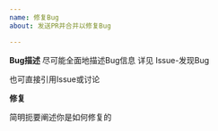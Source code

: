 ```yaml
---
name: 修复Bug
about: 发送PR并合并以修复Bug

---
```


**Bug描述**
尽可能全面地描述Bug信息
详见 Issue-发现Bug

也可直接引用Issue或讨论

**修复**

简明扼要阐述你是如何修复的